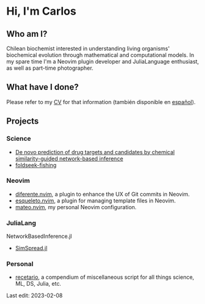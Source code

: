# Hi, I'm Carlos
## Who am I?
Chilean biochemist interested in understanding living organisms' biochemical evolution
through mathematical and computational models. In my spare time I'm a Neovim plugin
developer and JuliaLanguage enthusiast, as well as part-time photographer.

## What have I done?
Please refer to my [CV](./cv/CV_english_20230108.pdf) for that information (también
disponible en [español](./cv/CV_english_20230108.pdf)).

## Projects
### Science
- [De novo prediction of drug targets and candidates by chemical similarity-guided network-based inference](https://github.com/cvigilv/simspread)
- [foldseek-fishing](https://github.com/cvigilv/foldseek-fishing)

### Neovim
- [diferente.nvim](https://github.com/cvigilv/diferente.nvim), a plugin to enhance the UX of Git commits in Neovim.
- [esqueleto.nvim](https://github.com/cvigilv/esqueleto.nvim), a plugin for managing template files in Neovim.
- [mateo.nvim](https://github.com/cvigilv/mateo.nvim), my personal Neovim configuration.

### JuliaLang
NetworkBasedInference.jl
- [SimSpread.jl](https://github.com/cvigilv/SimSpread.jl)

### Personal
- [recetario](https://github.com/cvigilv/recetario), a compendium of miscellaneous script for all things science, ML, DS, Julia, etc.

Last edit: 2023-02-08
